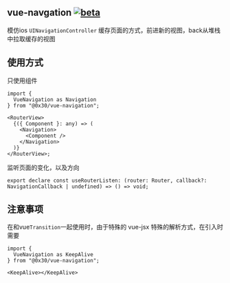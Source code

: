 ## vue-navgation [![beta](https://img.shields.io/npm/v/@0x30/vue-navigation)](https://www.npmjs.com/package/@0x30/vue-navigation)

模仿ios `UINavigationController` 缓存页面的方式，前进新的视图，back从堆栈中拉取缓存的视图

## 使用方式

只使用组件

```tsx
import {
  VueNavigation as Navigation
} from "@0x30/vue-navigation";

<RouterView>
  {({ Component }: any) => (
    <Navigation>
      <Component />
    </Navigation>
  )}
</RouterView>;
```

监听页面的变化，以及方向

```tsx
export declare const useRouterListen: (router: Router, callback?: NavigationCallback | undefined) => () => void;
```

## 注意事项

在和vue`Transition`一起使用时，由于特殊的 vue-jsx 特殊的解析方式，在引入时需要 
```tsx
import {
  VueNavigation as KeepAlive
} from "@0x30/vue-navigation";

<KeepAlive></KeepAlive>
```

